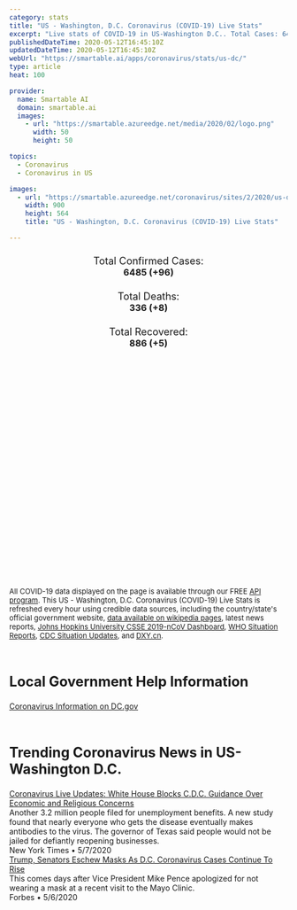 ```yaml
---
category: stats
title: "US - Washington, D.C. Coronavirus (COVID-19) Live Stats"
excerpt: "Live stats of COVID-19 in US-Washington D.C.. Total Cases: 6485 (+96), Deaths: 336 (+8), Recoveries: 886(+5)."
publishedDateTime: 2020-05-12T16:45:10Z
updatedDateTime: 2020-05-12T16:45:10Z
webUrl: "https://smartable.ai/apps/coronavirus/stats/us-dc/"
type: article
heat: 100

provider:
  name: Smartable AI
  domain: smartable.ai
  images:
    - url: "https://smartable.azureedge.net/media/2020/02/logo.png"
      width: 50
      height: 50

topics:
  - Coronavirus
  - Coronavirus in US

images:
  - url: "https://smartable.azureedge.net/coronavirus/sites/2/2020/us-dc.jpg"
    width: 900
    height: 564
    title: "US - Washington, D.C. Coronavirus (COVID-19) Live Stats"

---
```

<div class="total-stats" style="text-align: center;">
    <h3>
	    <div style="font-size: 18px; font-weight: 400;">Total Confirmed Cases:</div>
	    6485 (<span class='red'>+96</span>)
    </h3>
    <h3>
	    <div style="font-size: 18px; font-weight: 400;">Total Deaths:</div>
	    336 (<span class='red'>+8</span>)
    </h3>
    <h3>
	    <div style="font-size: 18px; font-weight: 400;">Total Recovered:</div>
	    886 (<span class='green'>+5</span>)
    </h3>
</div>

<script type="text/javascript" src="https://www.gstatic.com/charts/loader.js"></script>

<div id="time_series_chart" style="width: 100%; height: 400px;"></div>
<script type="text/javascript">
  google.charts.load('current', {'packages':['corechart']});
  google.charts.setOnLoadCallback(drawChart);
  function drawChart() {
    var data = google.visualization.arrayToDataTable([
      ['Date', 'Total Cases', 'Total Deaths', 'Total Recovered'],
      ['1/22/2020', 0, 0, 0],['1/23/2020', 0, 0, 0],['1/24/2020', 0, 0, 0],['1/25/2020', 0, 0, 0],['1/26/2020', 0, 0, 0],['1/27/2020', 0, 0, 0],['1/28/2020', 0, 0, 0],['1/29/2020', 0, 0, 0],['1/30/2020', 0, 0, 0],['1/31/2020', 0, 0, 0],['2/1/2020', 0, 0, 0],['2/2/2020', 0, 0, 0],['2/3/2020', 0, 0, 0],['2/4/2020', 0, 0, 0],['2/5/2020', 0, 0, 0],['2/6/2020', 0, 0, 0],['2/7/2020', 0, 0, 0],['2/8/2020', 0, 0, 0],['2/9/2020', 0, 0, 0],['2/10/2020', 0, 0, 0],['2/11/2020', 0, 0, 0],['2/12/2020', 0, 0, 0],['2/13/2020', 0, 0, 0],['2/14/2020', 0, 0, 0],['2/15/2020', 0, 0, 0],['2/16/2020', 0, 0, 0],['2/17/2020', 0, 0, 0],['2/18/2020', 0, 0, 0],['2/19/2020', 0, 0, 0],['2/20/2020', 0, 0, 0],['2/21/2020', 0, 0, 0],['2/22/2020', 0, 0, 0],['2/23/2020', 0, 0, 0],['2/24/2020', 0, 0, 0],['2/25/2020', 0, 0, 0],['2/26/2020', 0, 0, 0],['2/27/2020', 0, 0, 0],['2/28/2020', 0, 0, 0],['2/29/2020', 0, 0, 0],['3/1/2020', 0, 0, 0],['3/2/2020', 0, 0, 0],['3/3/2020', 0, 0, 0],['3/4/2020', 0, 0, 0],['3/5/2020', 0, 0, 0],['3/6/2020', 0, 0, 0],['3/7/2020', 0, 0, 0],['3/8/2020', 2, 0, 0],['3/9/2020', 2, 0, 0],['3/10/2020', 4, 0, 0],['3/11/2020', 4, 0, 0],['3/12/2020', 10, 0, 0],['3/13/2020', 10, 0, 0],['3/14/2020', 16, 0, 0],['3/15/2020', 17, 0, 0],['3/16/2020', 22, 0, 0],['3/17/2020', 31, 0, 0],['3/18/2020', 40, 0, 0],['3/19/2020', 71, 0, 0],['3/20/2020', 77, 1, 0],['3/21/2020', 98, 1, 0],['3/22/2020', 120, 2, 0],['3/23/2020', 141, 2, 0],['3/24/2020', 187, 2, 0],['3/25/2020', 231, 3, 0],['3/26/2020', 267, 3, 0],['3/27/2020', 304, 4, 0],['3/28/2020', 342, 4, 0],['3/29/2020', 401, 9, 0],['3/30/2020', 495, 9, 66],['3/31/2020', 507, 9, 66],['4/1/2020', 586, 11, 121],['4/2/2020', 653, 12, 173],['4/3/2020', 757, 15, 173],['4/4/2020', 902, 21, 235],['4/5/2020', 1002, 22, 258],['4/6/2020', 1097, 24, 287],['4/7/2020', 1211, 22, 318],['4/8/2020', 1440, 27, 361],['4/9/2020', 1523, 32, 393],['4/10/2020', 1660, 38, 426],['4/11/2020', 1778, 47, 447],['4/12/2020', 1875, 50, 493],['4/13/2020', 1955, 52, 507],['4/14/2020', 2058, 67, 518],['4/15/2020', 2197, 72, 530],['4/16/2020', 2350, 81, 552],['4/17/2020', 2476, 86, 573],['4/18/2020', 2666, 91, 608],['4/19/2020', 2793, 96, 622],['4/20/2020', 2927, 105, 630],['4/21/2020', 3098, 112, 636],['4/22/2020', 3206, 127, 645],['4/23/2020', 3361, 139, 648],['4/24/2020', 3528, 153, 651],['4/25/2020', 3699, 165, 652],['4/26/2020', 3841, 178, 657],['4/27/2020', 3892, 185, 659],['4/28/2020', 3994, 190, 660],['4/29/2020', 4106, 205, 660],['4/30/2020', 4323, 224, 660],['5/1/2020', 4560, 232, 663],['5/2/2020', 4797, 240, 666],['5/3/2020', 5016, 251, 666],['5/4/2020', 5170, 258, 666],['5/5/2020', 5322, 264, 667],['5/6/2020', 5461, 277, 808],['5/7/2020', 5654, 285, 825],['5/8/2020', 5899, 304, 825],['5/9/2020', 6102, 311, 879],['5/10/2020', 6272, 323, 880],['5/11/2020', 6389, 328, 881],['5/12/2020', 6485, 336, 886],
    ]);
    var options = {
      curveType: 'none',
      chartArea: {'width': '80%', 'height': '80%'},
      legend: { position: 'top' },
      lineWidth: 5,
      colors: ['#f60109', '#444444', '#81B71F']
    };
    var chart = new google.visualization.LineChart(document.getElementById('time_series_chart'));
    chart.draw(data, options);
  }
</script>





<span style="font-size: 13px">All COVID-19 data displayed on the page is available through our FREE <a href="https://developer.smartable.ai">API program</a>. This US - Washington, D.C. Coronavirus (COVID-19) Live Stats is refreshed every hour using credible data sources, including the country/state's official government website, <a href="https://en.wikipedia.org/wiki/2019%E2%80%9320_coronavirus_pandemic" target="_blank">data available on wikipedia pages</a>, latest news reports, <a href="https://systems.jhu.edu/research/public-health/ncov/" target="_blank">Johns Hopkins University CSSE 2019-nCoV Dashboard</a>, <a href="https://www.who.int/emergencies/diseases/novel-coronavirus-2019/situation-reports" target="_blank">WHO Situation Reports</a>, <a href="https://www.cdc.gov/coronavirus/2019-ncov/index.html" target="_blank">CDC Situation Updates</a>, and <a href="https://ncov.dxy.cn/ncovh5/view/pneumonia" target="_blank">DXY.cn</a>.</span>

<h2 id="news" class="center" style="margin-top: 60px; font-size: 25px;">Local Government Help Information</h2>
<div class="info center">
<a href="https://coronavirus.dc.gov/" target="_blank">Coronavirus Information on DC.gov</a>
</div>
<h2 id="news" class="center" style="margin-top: 60px; font-size: 25px;">Trending Coronavirus News in US-Washington D.C.</h2>
<div class="row">
<div class="col-md-6 col-sm-12">
  <div class="content-card">
	<a href="https://www.nytimes.com/2020/05/07/us/coronavirus-updates-cases-deaths.html"><div class="card-image" style="background-image: url(https://www.nytimes.com/newsgraphics/2020/04/09/corona-virus-social-images-by-section/assets/US_promo.jpg?u=1588880289804)"></div></a>
	<div class="content">
		<div class="card-title"><a href="https://www.nytimes.com/2020/05/07/us/coronavirus-updates-cases-deaths.html">Coronavirus Live Updates: White House Blocks C.D.C. Guidance Over Economic and Religious Concerns</a></div>
		<div class="card-excerpt">Another 3.2 million people filed for unemployment benefits. A new study found that nearly everyone who gets the disease eventually makes antibodies to the virus. The governor of Texas said people would not be jailed for defiantly reopening businesses.</div>
		<div class="card-meta">
			<span class="card-provider">New York Times</span> • <span class="card-date">5/7/2020</span>
		</div>
	</div>
  </div>
</div>
<div class="col-md-6 col-sm-12">
  <div class="content-card">
	<a href="https://www.forbes.com/sites/andrewsolender/2020/05/06/trump-senators-eschew-masks-as-dc-coronavirus-cases-continue-to-rise/"><div class="card-image" style="background-image: url(https://thumbor.forbes.com/thumbor/fit-in/1200x0/filters%3Aformat%28jpg%29/https%3A%2F%2Fspecials-images.forbesimg.com%2Fimageserve%2F1211995037%2F0x0.jpg%3FcropX1%3D0%26cropX2%3D4857%26cropY1%3D0%26cropY2%3D2487)"></div></a>
	<div class="content">
		<div class="card-title"><a href="https://www.forbes.com/sites/andrewsolender/2020/05/06/trump-senators-eschew-masks-as-dc-coronavirus-cases-continue-to-rise/">Trump, Senators Eschew Masks As D.C. Coronavirus Cases Continue To Rise</a></div>
		<div class="card-excerpt">This comes days after Vice President Mike Pence apologized for not wearing a mask at a recent visit to the Mayo Clinic.</div>
		<div class="card-meta">
			<span class="card-provider">Forbes</span> • <span class="card-date">5/6/2020</span>
		</div>
	</div>
  </div>
</div>

</div>

